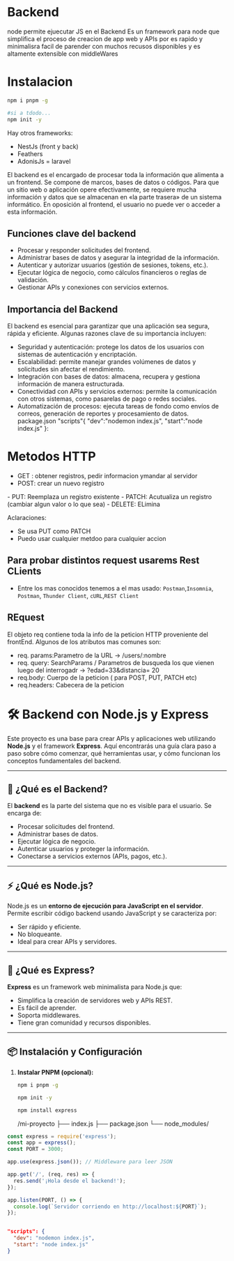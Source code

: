 # Backend

node permite ejuecutar JS en el Backend
Es un framework para node que simplifica el proceso de creacion de app web y APIs por es rapido y minimalisra facil de parender con muchos recusos disponibles y es altamente extensible con middleWares
# Instalacion
```bash
npm i pnpm -g
```
```bash
#si a tdodo...
npm init -y
```

Hay otros frameworks:
- NestJs (front y back)
- Feathers
- AdonisJs = laravel

El backend es el encargado de procesar toda la información que alimenta a un frontend. Se compone de marcos, bases de datos o códigos. Para que un sitio web o aplicación opere efectivamente, se requiere mucha información y datos que se almacenan en «la parte trasera» de un sistema informático. En oposición al frontend, el usuario no puede ver o acceder a esta información.

## Funciones clave del backend
- Procesar y responder solicitudes del frontend.
- Administrar bases de datos y asegurar la integridad de la información.
- Autenticar y autorizar usuarios (gestión de sesiones, tokens, etc.).
- Ejecutar lógica de negocio, como cálculos financieros o reglas de validación.
- Gestionar APIs y conexiones con servicios externos.

## Importancia del Backend
El backend es esencial para garantizar que una aplicación sea segura, rápida y eficiente. Algunas razones clave de su importancia incluyen:

- Seguridad y autenticación: protege los datos de los usuarios con sistemas de autenticación y encriptación.
- Escalabilidad: permite manejar grandes volúmenes de datos y solicitudes sin afectar el rendimiento.
- Integración con bases de datos: almacena, recupera y gestiona información de manera estructurada.
- Conectividad con APIs y servicios externos: permite la comunicación con otros sistemas, como pasarelas de pago o redes sociales.
- Automatización de procesos: ejecuta tareas de fondo como envíos de correos, generación de reportes y procesamiento de datos.
package.json
"scripts"{
    "dev":"nodemon index.js",
    "start":"node index.js"
}:

# Metodos HTTP

- GET : obtener registros, pedir informacion ymandar al servidor 
- POST: crear un nuevo registro
<form method="GET/POST">
- PUT: Reemplaza un registro existente
- PATCH: Acutualiza un registro (cambiar algun valor o lo que sea)
- DELETE: ELimina

Aclaraciones:
- Se usa PUT como PATCH
- Puedo usar cualquier metdoo para cualquier accion

## Para probar distintos request usarems Rest CLients 

- Entre los mas conocidos tenemos a el mas usado: 
`Postman`,`Insomnia`, `Postman`, `Thunder Client`, `cURL`,`REST Client`

## REquest 

El objeto req contiene toda la info de la peticion HTTP proveniente del frontEnd. Algunos de los atributos mas comunes son:
- req. params:Parametro de la URL -> /users/:nombre
- req. query: SearchParams / Parametros de busqueda los que vienen luego del interrogadr  -> ?edad=33&distancia= 20
- req.body:  Cuerpo de la peticion ( para POST, PUT, PATCH etc)
- req.headers: Cabecera de la peticion 

# 🛠️ Backend con Node.js y Express

Este proyecto es una base para crear APIs y aplicaciones web utilizando **Node.js** y el framework **Express**. Aquí encontrarás una guía clara paso a paso sobre cómo comenzar, qué herramientas usar, y cómo funcionan los conceptos fundamentales del backend.

---

## 📌 ¿Qué es el Backend?

El **backend** es la parte del sistema que no es visible para el usuario. Se encarga de:

- Procesar solicitudes del frontend.
- Administrar bases de datos.
- Ejecutar lógica de negocio.
- Autenticar usuarios y proteger la información.
- Conectarse a servicios externos (APIs, pagos, etc.).

---

## ⚡ ¿Qué es Node.js?

Node.js es un **entorno de ejecución para JavaScript en el servidor**. Permite escribir código backend usando JavaScript y se caracteriza por:

- Ser rápido y eficiente.
- No bloqueante.
- Ideal para crear APIs y servidores.

---

## 🚀 ¿Qué es Express?

**Express** es un framework web minimalista para Node.js que:

- Simplifica la creación de servidores web y APIs REST.
- Es fácil de aprender.
- Soporta middlewares.
- Tiene gran comunidad y recursos disponibles.

---

## 📦 Instalación y Configuración

1. **Instalar PNPM (opcional):**
   ```bash
   npm i pnpm -g

   npm init -y

   npm install express

   ```
   /mi-proyecto
├── index.js
├── package.json
└── node_modules/


```js
const express = require('express');
const app = express();
const PORT = 3000;

app.use(express.json()); // Middleware para leer JSON

app.get('/', (req, res) => {
  res.send('¡Hola desde el backend!');
});

app.listen(PORT, () => {
  console.log(`Servidor corriendo en http://localhost:${PORT}`);
});

```
```json

"scripts": {
  "dev": "nodemon index.js",
  "start": "node index.js"
}
```
